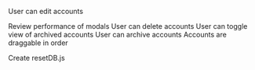 User can edit accounts

Review performance of modals
User can delete accounts
User can toggle view of archived accounts
User can archive accounts
Accounts are draggable in order

Create resetDB.js